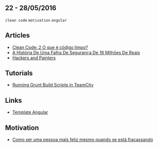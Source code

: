 22 - 28/05/2016
----------

`clean code` `motivation` `angular`

## Articles
- [Clean Code: 2 O que é código limpo?](https://www.javascriptmasters.com.br/blog/teoria/clean-code-2-o-que-e-codigo-limpo/)
- [A História De Uma Falha De Segurança De 16 Milhões De Reais](http://www.fidelis.work/a-historia-de-uma-falha-de-seguranca-de-16-milhoes-de-reais/)
- [Hackers and Painters](http://www.paulgraham.com/hp.html)
 
## Tutorials
- [Running Grunt Build Scripts in TeamCity](http://www.damirscorner.com/blog/posts/20150308-RunningGruntBuildScriptsInTeamCity.html)

## Links
- [Template Angular](http://triangular.oxygenna.com/#/dashboards/analytics)

## Motivation
- [Como ser uma pessoa mais feliz mesmo quando se está fracassando](https://www.linkedin.com/pulse/como-ser-uma-pessoa-mais-feliz-mesmo-quando-se-est%C3%A1-fernandes)
